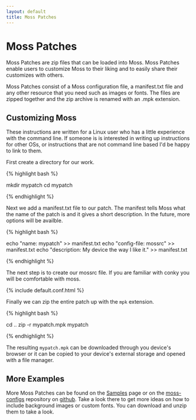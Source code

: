 ```yaml
---
layout: default
title: Moss Patches
---
```


Moss Patches
===========

Moss Patches are zip files that can be loaded into Moss. Moss Patches enable
users to customize Moss to their liking and to easily share their customizes
with others.

Moss Patches consist of a Moss configuration file, a manifest.txt file and
any other resource that you need such as images or fonts. The files are
zipped together and the zip archive is renamed with an .mpk extension.

Customizing Moss
----------------

These instructions are written for a Linux user who has a little experience
with the command line. If someone is is interested in writing up instructions
for other OSs, or instructions that are not command line based I'd be happy to
link to them.

First create a directory for our work.

{% highlight bash %}

mkdir mypatch
cd mypatch

{% endhighlight %}

Next we add a manifest.txt file to our patch. The manifest tells Moss what the
name of the patch is and it gives a short description. In the future, more
options will be availble.

{% highlight bash %}

echo "name: mypatch" >> manifest.txt
echo "config-file: mossrc" >> manifest.txt
echo "description: My device the way I like it." >> manifest.txt

{% endhighlight %}

The next step is to create our mossrc file. If you are familiar with conky you
will be comfortable with moss. 

{% include default.conf.html %}

Finally we can zip the entire patch up with the `mpk` extension.

{% highlight bash %}

cd ..
zip -r mypatch.mpk mypatch

{% endhighlight %}

The resulting `mypatch.mpk` can be downloaded through you device's browser or
it can be copied to your device's external storage and opened with a file
manager.


More Examples
-------------

More Moss Patches can be found on the [Samples](Samples.html) page or on the
[moss-configs][moss-configs] repository on [github][github]. Take a look there
to get more ideas on how to include background images or custom fonts. You can
download and unzip them to take a look. 

[github]: http://www.github.com
[moss-configs]: http://www.github.com/teneighty/moss-configs
